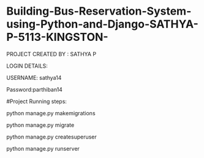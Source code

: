 # Building-Bus-Reservation-System-using-Python-and-Django-SATHYA-P-5113-KINGSTON-
PROJECT CREATED BY : SATHYA P

LOGIN DETAILS:

USERNAME: sathya14

Password:parthiban14

#Project Running steps:

python manage.py makemigrations

python manage.py migrate

python manage.py createsuperuser

python manage.py runserver
